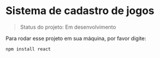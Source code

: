 # Sistema de cadastro de jogos

> Status do projeto: Em desenvolvimento

Para rodar esse projeto em sua máquina, por favor digite:

```
npm install react

```
